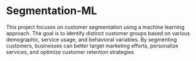 # Segmentation-ML
This project focuses on customer segmentation using a machine learning approach. The goal is to identify distinct customer groups based on various demographic, service usage, and behavioral variables. By segmenting customers, businesses can better target marketing efforts, personalize services, and optimize customer retention strategies.
